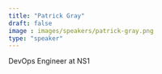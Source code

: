 ```yaml
---
title: "Patrick Gray"
draft: false
image : images/speakers/patrick-gray.png
type: "speaker"
---
```


DevOps Engineer at NS1
